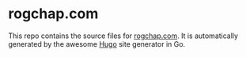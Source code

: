 # rogchap.com

This repo contains the source files for [rogchap.com](https://rogchap.com). It is automatically generated by the awesome [Hugo](https://gohugo.io) site generator in Go.